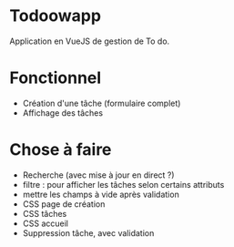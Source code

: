 # Todoowapp
Application en VueJS de gestion de To do.

# Fonctionnel 
- Création d'une tâche (formulaire complet)
- Affichage des tâches

# Chose à faire
- Recherche (avec mise à jour en direct ?)
- filtre : pour afficher les tâches selon certains attributs 
- mettre les champs à vide après validation
- CSS page de création
- CSS tâches
- CSS accueil
- Suppression tâche, avec validation 